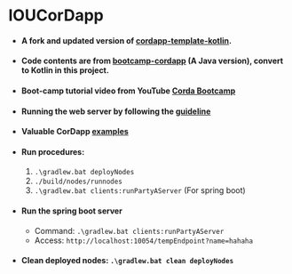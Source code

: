 # IOUCorDapp
* #### A fork and updated version of [cordapp-template-kotlin](https://github.com/corda/cordapp-template-kotlin).  
* #### Code contents are from [bootcamp-cordapp](https://github.com/corda/bootcamp-cordapp) (A Java version), convert to Kotlin in this project.  
* #### Boot-camp tutorial video from YouTube [Corda Bootcamp](https://www.youtube.com/playlist?list=PLi1PppB3-YrWXZEtOnp0pyLnnP2zjJCZe)  
* #### Running the web server by following the [guideline](https://github.com/corda/samples/blob/release-V4/spring-webserver/README.md)  
* #### Valuable CorDapp [examples](https://github.com/corda/samples)
* #### Run procedures:
    1. `.\gradlew.bat deployNodes`
    2. `./build/nodes/runnodes`
    3. `.\gradlew.bat clients:runPartyAServer` (For spring boot)
* #### Run the spring boot server
    * Command: `.\gradlew.bat clients:runPartyAServer`  
    * Access: `http://localhost:10054/tempEndpoint?name=hahaha`
* #### Clean deployed nodes: `.\gradlew.bat clean deployNodes`  

